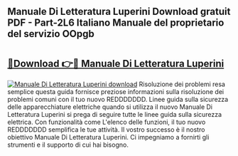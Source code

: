 ## Manuale Di Letteratura Luperini Download gratuit PDF - Part-2L6 Italiano Manuale del proprietario del servizio OOpgb

# <h2><a href="http://dfazglr.blite.top/?on=Manuale+Di+Letteratura+Luperini">🔗Download 👉🔴 Manuale Di Letteratura Luperini</a></h2>

[![Manuale Di Letteratura Luperini download](https://i.imgur.com/lujVjoI.png)](http://dfazglr.blite.top/?on=Manuale+Di+Letteratura+Luperini)
Risoluzione dei problemi resa semplice questa guida fornisce preziose informazioni sulla risoluzione dei problemi comuni con il tuo nuovo REDDDDDDD. Linee guida sulla sicurezza delle apparecchiature elettriche quando si utilizza il nuovo Manuale Di Letteratura Luperini si prega di seguire tutte le linee guida sulla sicurezza elettrica. Con funzionalità come L'elenco delle funzioni, il tuo nuovo REDDDDDDD semplifica le tue attività. Il vostro successo è il nostro obiettivo Manuale Di Letteratura Luperini. Ci impegniamo a fornirti gli strumenti e il supporto di cui hai bisogno.
